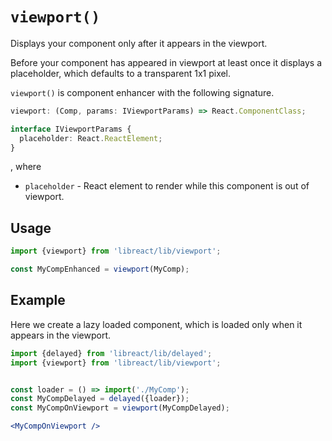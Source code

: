 # `viewport()`

Displays your component only after it appears in the viewport.

Before your component has appeared in viewport at least once it displays
a placeholder, which defaults to a transparent 1x1 pixel.

`viewport()` is component enhancer with the following signature.

```ts
viewport: (Comp, params: IViewportParams) => React.ComponentClass;

interface IViewportParams {
  placeholder: React.ReactElement;
}
```

, where

  - `placeholder` - React element to render while this component is out of viewport.


## Usage

```jsx
import {viewport} from 'libreact/lib/viewport';

const MyCompEnhanced = viewport(MyComp);
```

## Example

Here we create a lazy loaded component, which is loaded only when it appears in the viewport.

```jsx
import {delayed} from 'libreact/lib/delayed';
import {viewport} from 'libreact/lib/viewport';


const loader = () => import('./MyComp');
const MyCompDelayed = delayed({loader});
const MyCompOnViewport = viewport(MyCompDelayed);

<MyCompOnViewport />
```
